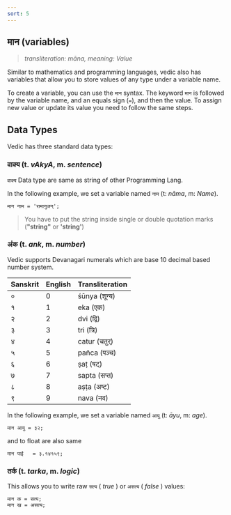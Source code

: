 ```yaml
---
sort: 5
---
```


## मान (variables)

>_transliteration: māna, meaning: Value_

Similar to mathematics and programming languages, vedic also has variables that allow
you to store values of any type under a variable name.

To create a variable, you can use the `मान` syntax. The keyword `मान` is followed by the variable name, and an equals sign (`=`), and then the value. To assign new value or update its value you need to follow the same steps.


## Data Types

Vedic has three standard data types:

### वाक्य (t. _vAkyA_, m. _sentence_) 

`वाक्य` Data type are same as string of other Programming Lang.

In the following example, we set a variable named `नाम` (t: _nāma_, m: _Name_).

```vedic
मान नाम = 'रामानुजन्';
```

> You have to put the string inside single or double quotation marks (**"string"** or **'string'**)

### अंक (t. _ank_, m. _number_)

Vedic supports Devanagari numerals which are base 10 decimal based number system. 

| **Sanskrit** | **English** | **Transliteration** | 
|---|---|---|
| ०	| 0	| śūnya (शून्य)	|
| १	| 1	| eka (एक) |
| २	| 2	| dvi (द्वि) |
| ३	| 3	| tri (त्रि)	 |
| ४	| 4	| catur (चतुर्)	|
| ५	| 5	| pañca (पञ्च)	|
| ६	| 6	| ṣaṭ (षट्)	|
| ७	| 7	| sapta (सप्त)	|
| ८	| 8	| aṣṭa (अष्ट)	|
| ९	| 9	| nava (नव) |

In the following example, we set a variable named `आयु` (t: _āyu_, m: _age_).

```vedic
मान आयु = ३२;
```

and to float are also same

```vedic
मान पाई   = ३.१४१५९;
```

### तर्क (t. _tarka_, m.  _logic_)	

This allows you to write raw `सत्य` ( _true_ ) or `असत्य` ( _false_ ) values:

```vedic
मान क = सत्य;
मान ख = असत्य;
```
